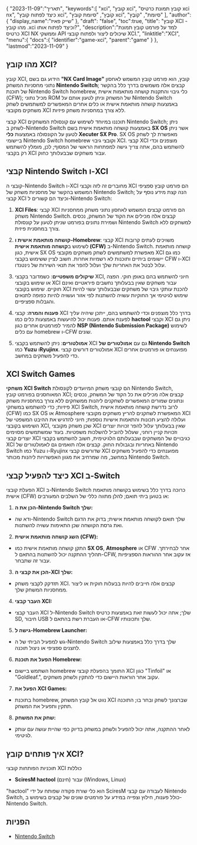 {
"תאריך":"2023-11-09",
   "keywords":[
"xci",
"קובץ xci",
"קובץ תמונת כרטיס xci nx",
"כיצד לפתוח קובץ xci",
"קוֹבֶץ",
"סיומת קובץ xci",
"סיומת",
"קוֹבֶץ"
],
   "author":{
"display_name":"שייק פאיז"
},
"draft": "false",
"toc":true,
"title": "קובץ XCI - מהו קובץ .xci וכיצד לפתוח אותו?",
   "description":"למד על פורמט קובץ תמונת כרטיס XCI NX וממשקי API שיכולים ליצור ולפתוח קובצי XCI.",
   "linktitle":"XCI",
   "menu":{
      "docs":{
         "identifier":"game-xci",
         "parent":"game"
}
},
"lastmod":"2023-11-09"
}

## מהו קובץ XCI?

קובץ XCI, הידוע גם בשם **"NX Card Image"** קובץ, הוא פורמט קובץ המשמש לאחסון נתוני מחסניות המשחק **Nintendo Switch**; קבצים אלה משמשים בדרך כלל בהקשר של תוכנת Nintendo Switch homebrew, כלי גיבוי והתקנות קושחה מותאמות אישית (CFW); מכיל נתוני ROM של המשחק וניתן לטעון אותם על Nintendo Switch באמצעות קושחה מותאמת אישית או כלים אחרים המאפשרים למשתמשים לשחק משחקים מקובצי XCI ללא צורך במחסניות משחק פיזיות.

קבצי XCI תוכננו במיוחד לשימוש עם קונסולת המשחקים Nintendo Switch; ניתן לשחק ב-Nintendo Switch באמצעות קושחה מותאמת אישית בשם **SX OS** אשר ניתן לטעון על הקונסולה באמצעות **כלי Xecuter SX Pro**. SX OS מאפשרת לך לשחק ביישומי Nintendo Switch homebrew וקובצי גיבוי XCI. קבצי XCI מוצפנים וכדי להשתמש בהם, אתה צריך גישה למפתחות הראשי של המסוף; לכן, מומלץ להשתמש רק בקבצי XCI עבור משחקים שבבעלותך כחוק.

## קבצי Nintendo Switch ו-XCI

קובצי ה-Nintendo Switch ו-XCI מחוברים זה לזה וקבצי XCI הם פורמט קובץ ספציפי המשמש בהקשר של מחסניות משחק של Nintendo Switch; הנה קצת מידע נוסף על קבצי XCI וכיצד הם קשורים ל-Nintendo Switch:

1. **XCI Files**: קבצי XCI הם פורמט קבצים המשמש לאחסון נתוני משחק ממחסניות משחק Nintendo Switch. קבצים אלה מכילים את הקוד של המשחק, נכסים ושמירת נתונים בפורמט שניתן לטעון על קונסולת Nintendo Switch למשחקים ללא צורך במחסנית פיזית.
    












2. **קושחה מותאמת אישית ו-Homebrew**: קבצי XCI משויכים לעתים קרובות לשימוש ב**קושחה מותאמת אישית (CFW)** ב-Nintendo Switch. קושחה מותאמת אישית, כגון SX OS מאפשרת למשתמשים לשחק משחקים מקובצי XCI כמו גם יישומים ביתיים ותוכנות לא רשמיות אחרות. חשוב לציין ששימוש בקבצי CFW ו-XCI עלול לבטל את האחריות שלך ועלול להפר את תנאי השירות של נינטנדו.
    












3. **שיקולים משפטיים**: כשמדובר בקבצי XCI, חיוני להשתמש בהם באופן חוקי. הפצה או שימוש בקובצי XCI עבור משחקים שאין בבעלותך נחשבים פיראטיים ואינם חוקיים. שימוש בקובצי XCI להכנת עותקי גיבוי של משחקים שבבעלותך עשוי להיות שימוש לגיטימי אך החוקיות עשויה להשתנות לפי אזור ועשויה להיות כפופה לתנאים והגבלות ספציפיים.
    












4. **פענוח והמרה**: קבצי XCI בדרך כלל מוצפנים וכדי להשתמש בהם, ייתכן שיהיה עליך לפענח אותם. פענוח יכול להיעשות באמצעות כלים כמו **hactool** וקבצי XCI ניתן גם להמיר לפורמטים אחרים כגון **NSP (Nintendo Submission Package)** לשימוש עם כלים homebrew ו-CFW שונים.
    












5. **אמולטורים**: ניתן להשתמש בקבצי XCI גם עם **אמולטורים של Nintendo Switch** כמו **Yuzu** ו**Ryujinx**. אמולטורים דורשים קבצי XCI מפוענחים או פורמטים אחרים כדי להפעיל משחקים במחשב.

## XCI Switch Games

**משחקי XCI Switch** הם קובצי משחק המיועדים לקונסולת Nintendo Switch, המאוחסנים בפורמט קובץ XCI; קבצים אלה מכילים את כל הקוד של המשחק, נכסים ונתונים שמורים המאפשרים לשחקנים ליהנות ממשחקים ללא צורך במחסניות משחק פיזיות; כדי להשתמש במשחקי XCI Switch, לרוב נדרשת קושחה מותאמת אישית (CFW) כמו SX OS או Atmosphere המאפשרת לשחקנים להריץ משחקים מקובצי XCI ועלולה להציע תכונות והתאמות אישיות נוספות; חיוני להדגיש את ההיבט המשפטי של השימוש בקובצי XCI, שכן משחק מקובצי XCI שאין בבעלותך עלול להפר זכויות יוצרים וזכויות קניין רוחני, שעלול להוביל להשלכות משפטיות. בעוד שמשתמשים מסוימים יוצרים קבצי XCI כגיבויים של המשחקים שבבעלותם הלגיטימית, חשוב להשתמש בקבצי XCI באחריות ובגבולות החוק. קבצים אלה תואמים גם לאמולטורים של Nintendo Switch כמו Yuzu ו-Ryujinx שדורשים קבצי XCI מפוענחים כדי להפעיל משחקים במחשב, מה שמרחיב את מגוון האפשרויות ליהנות מכותר Nintendo Switch.

## כיצד להפעיל קבצי XCI ב-Switch

הפעלת קובצי XCI ב-Nintendo Switch כרוכה בדרך כלל בשימוש בקושחה מותאמת אישית (CFW) או בטוען ביתי תואם; להלן מתווה כללי של השלבים המעורבים:

1. **הכן את ה-Nintendo Switch שלך:**
    












- ודא שה-Nintendo Switch שלך תואם לקושחה מותאמת אישית; בדוק את הדגם ואת גרסת הקושחה שכן התאימות עשויה להשתנות.
2. **השג קושחה מותאמת אישית (CFW):**
    












- התקן קושחה מותאמת אישית כמו **SX OS**, **Atmosphere** או CFW אחר לבחירתך. תהליך ההתקנה יכול להשתנות בהתאם ל-CFW, אז עקוב אחר ההוראות הספציפיות עבור זה שתבחר.
3. **הכן את קבצי ה-XCI שלך:**
    












- תזדקק לקבצי משחק XCI. קבצים אלה חייבים להיות בבעלות חוקית או ליצור ממחסניות המשחק שלך.
4. **העבר קבצי XCI:**
    












- העבר קבצי XCI ל-Nintendo Switch שלך; אתה יכול לעשות זאת באמצעות כרטיס SD, חיבור USB או העברת רשת בהתאם ל-CFW שלך ותכונותיו.
5. **גישה ל-Homebrew Launcher:**
    












- גש למפעיל הביתי של ה-Nintendo Switch שלך בדרך כלל באמצעות שילוב לחצנים ספציפי או ניצול תוכנה.
6. **הפעל את תוכנת Homebrew:**
    












- השתמש ביישום homebrew התומך בהפעלת קובצי XCI כגון "Tinfoil" או "Goldleaf.", עקוב אחר הוראות היישום כדי להתקין ולשחק משחקים.
7. **הפעל את XCI Games:**
    












- בתוכנת homebrew, נווט אל קובץ המשחק XCI שברצונך לשחק ובחר בו; התוכנה תתקין ותפעיל את המשחק.
8. **שחק את המשחק:**
    












- לאחר ההתקנה, אתה יכול להפעיל ולשחק במשחק בדיוק כפי שהיית עושה עם עותק לגיטימי.

## איך פותחים קובץ XCI?

תוכניות הפותחות קובצי XCI כוללות

- **SciresM hactool** (חינם) עבור (Windows, Linux)

"hactool" הוא כלי שורת פקודה שפותח על ידי SciresM לעבודה עם קבצי Nintendo Switch, כולל פענוח, חילוץ וצפייה במידע על פורמטים שונים של קבצים בשימוש ב-Nintendo Switch.

## הפניות
* [Nintendo Switch](https://en.wikipedia.org/wiki/Nintendo_Switch)
